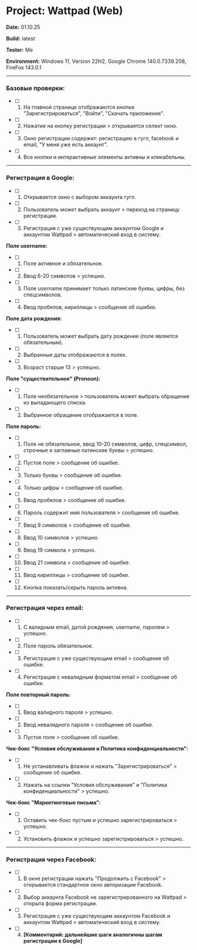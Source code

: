 # Project: Wattpad (Web)

**Date:** 01.10.25

**Build:** latest

**Tester:** Me

**Environment:** Windows 11, Version 22H2, Google Chrome 140.0.7339.208, FireFox 143.0.1

---

### Базовые проверки:
- [ ] 1. На главной странице отображаются кнопки "Зарегистрироваться", "Войти", "Скачать приложение".
- [ ] 2. Нажатие на кнопку регистрации > открывается селект окно.
- [ ] 3. Окно регистрации содержит: регистрацию в гугл, facebook и email, "У меня уже есть аккаунт".
- [ ] 4. Все кнопки и интерактивные элементы активны и кликабельны.

---

### Регистрация в Google:
- [ ] 1. Открывается окно с выбором аккаунта гугл.
- [ ] 2. Пользователь может выбрать аккаунт > переход на страницу регистрации.
- [ ] 3. Регистрация с уже существующим аккаунтом Google и аккаунтом Wattpad > автоматический вход в систему.

 **Поле username:**
  - [ ] 1. Поле активное и обязательное.
  - [ ] 2. Ввод 6-20 символов > успешно.
  - [ ] 3. Поле username принимает только латинские буквы, цифры, без спецсимволов.
  - [ ] 4. Ввод пробелов, кириллицы > сообщение об ошибке.

**Поле дата рождения:**
  - [ ] 1. Пользователь может выбрать дату рождения (поле является обязательным).
  - [ ] 2. Выбранные даты отображаются в полях.
  - [ ] 3. Возраст старше 13 > успешно.
  
**Поле "существительное" (Pronoun):**
  - [ ] 1. Поле необязательное > пользователь может выбрать обращение из выпадающего списка.
  - [ ] 2. Выбранное обращение отображается в поле.
  
**Поле пароль:**
  - [ ] 1. Поле не обязательное, ввод 10-20 символов, цифр, спецсимвол, строчные и заглавные латинские буквы > успешно.
  - [ ] 2. Пустое поле > сообщение об ошибке.
  - [ ] 3. Только буквы > сообщение об ошибке.
  - [ ] 4. Только цифры > сообщение об ошибке.
  - [ ] 5. Ввод пробелов > сообщение об ошибке.
  - [ ] 6. Пароль содержит имя пользователя > сообщение об ошибке.
  - [ ] 7. Ввод 9 символов > сообщение об ошибке.
  - [ ] 8. Ввод 10 символов > успешно.
  - [ ] 9. Ввод 19 символа > успешно.
  - [ ] 10. Ввод 21 символа > сообщение об ошибке.
  - [ ] 11. Ввод кириллицы > сообщение об ошибке.
  - [ ] 12. Кнопка показать/скрыть пароль активна.

---

### Регистрация через email:
- [ ] 1. С валидным email, датой рождения, username, паролем > успешно.
- [ ] 2. Поле пароль обязательное.
- [ ] 3. Регистрация с уже существующим email > сообщение об ошибке.
- [ ] 4. Регистрация с невалидным форматом email > сообщение об ошибке.

 **Поле повторный пароль:**
  - [ ] 1. Ввод валидного пароля > успешно.
  - [ ] 2. Ввод невалидного пароля > сообщение об ошибке.
  - [ ] 3. Пустое поле > сообщение об ошибке.

**Чек-бокс "Условия обслуживания и Политика конфиденциальности":**
  - [ ] 1. Не устанавливать флажок и нажать "Зарегистрироваться" > сообщение об ошибке.
  - [ ] 2. Нажать на ссылки "Условия обслуживания" и "Политика конфиденциальности" > успешно.
 
**Чек-бокс "Маркетинговые письма":**
  - [ ] 1. Оставить чек-бокс пустым и успешно зарегистрироваться > успешно.
  - [ ] 2. Установить флажок и успешно зарегистрироваться > успешно.

---

### Регистрация через Facebook:
- [ ] 1. В окне регистрации нажать "Продолжить с Facebook" > открывается стандартное окно авторизации Facebook.
- [ ] 2. Выбор аккаунта Facebook не зарегистрированного на Wattpad > открыта форма регистрации.
- [ ] 3. Регистрация с уже существующим аккаунтом Facebook и аккаунтом Wattpad > автоматический вход в систему.
- [ ] 4. **[Комментарий: дальнейшие шаги аналогичны шагам регистрации в Google]**
